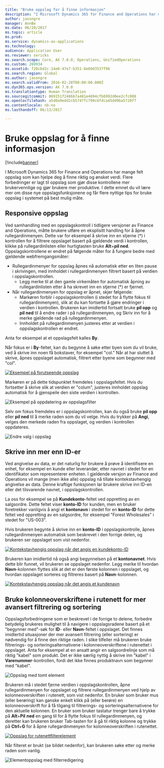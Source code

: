 ```yaml
---
title: "Bruke oppslag for å finne informasjon"
description: "I Microsoft Dynamics 365 for Finance and Operations har mange felt oppslag som kan hjelpe deg å finne riktig og ønsket verdi. Flere forbedringer er lagt til oppslag som gjør disse kontrollene mer brukervennlige og gjør brukere mer produktive. I dette emnet du vil lære mer om disse nye oppslagsfunksjonene og får flere nyttige tips for bruke oppslag i systemet på best mulig måte."
author: jasongre
manager: AnnBe
ms.date: 06/20/2017
ms.topic: article
ms.prod: 
ms.service: dynamics-ax-applications
ms.technology: 
audience: Application User
ms.reviewer: sericks
ms.search.scope: Core, AX 7.0.0, Operations, UnifiedOperations
ms.custom: 269934
ms.assetid: f20cbd2c-14e0-47e7-b351-8e60d3537f96
ms.search.region: Global
ms.author: jasongre
ms.search.validFrom: 2016-02-28T00:00:00.000Z
ms.dyn365.ops.version: AX 7.0.0
ms.translationtype: Human Translation
ms.sourcegitcommit: 869151f2486b7a481e4694cfb6992d0ee2cfc008
ms.openlocfilehash: a5d0a9edd2cb5747fc799c6fdca45dd9ba5720f7
ms.contentlocale: nb-no
ms.lasthandoff: 06/13/2017

---
```


# <a name="use-lookups-to-find-information"></a>Bruke oppslag for å finne informasjon

[!include[banner](../includes/banner.md)]


I Microsoft Dynamics 365 for Finance and Operations har mange felt oppslag som kan hjelpe deg å finne riktig og ønsket verdi. Flere forbedringer er lagt til oppslag som gjør disse kontrollene mer brukervennlige og gjør brukere mer produktive. I dette emnet du vil lære mer om disse nye oppslagsfunksjonene og får flere nyttige tips for bruke oppslag i systemet på best mulig måte.  

<a name="responsive-lookups"></a>Responsive oppslag
------------------

Ved samhandling med en oppslagskontroll i tidligere versjoner av Finance and Operations, måtte brukere utføre en eksplisitt handling for å åpne rullegardinmenyen. Dette var for eksempel å skrive inn en stjerne (\*) i kontrollen for å filtrere oppslaget basert på gjeldende verdi i kontrollen, klikke på rullegardinlisten eller hurtigtasten bruke **Alt**+**pil ned**. Oppslagskontrollene er endret på følgende måter for å fungere bedre med gjeldende webfremgangsmåter:

-   Rullegardinmenyer for oppslag åpnes nå automatisk etter en liten pause i skrivingen, med innholdet i rullegardinmenyen filtrert basert på verdien i oppslagskontrollen.
    -   Legg merke til at den gamle virkemåten for automatisk åpning av rullegardinlisten etter å ha skrevet inn en stjerne (\*) er fjernet.
-   Når rullegardinmenyen for oppslag er åpnet, skjer følgende:
    -   Markøren forblir i oppslagskontrollen (i stedet for å flytte fokus til rullegardinmenyen), slik at du kan fortsette å gjøre endringer i verdien i kontrollen. Brukeren kan imidlertid fortsatt bruke **pil opp** og **pil ned** til å endre rader i på rullegardinmenyen, og Skriv inn for å merke gjeldende rad på rullegardinmenyen.
    -   Innholdet på rullegardinmenyen justeres etter at verdien i oppslagskontrollen er endret.

Anta for eksempel at et oppslagsfelt kalles **By**. 

Når fokus er i **By**-feltet, kan du begynne å søke etter byen som du vil bruke, ved å skrive inn noen få bokstaver, for eksempel "col."  Når at har sluttet å skrive, åpnes oppslaget automatisk, filtrert etter byene som begynner med "col". 

[![Eksempel på forutseende oppslag](./media/typeaheadlookupexample.png)](./media/typeaheadlookupexample.png) 

Markøren er på dette tidspunktet fremdeles i oppslagsfeltet. Hvis du fortsetter å skrive slik at verdien er "colum", justeres innholdet oppslag automatisk for å gjenspeile den siste verdien i kontrollen. 

![Eksempel på oppdatering av oppslagsfilter](./media/updatefilterlookupexample.png) 

Selv om fokus fremdeles er i oppslagskontrollen, kan du også bruke **pil opp** eller **pil ned** til å merke raden som du vil velge. Hvis du trykker på **Angi**, velges den merkede raden fra oppslaget, og verdien i kontrollen oppdateres. 

![Endre valg i oppslag](./media/changingselectionlookup.png)

## <a name="typing-in-more-than-ids"></a>Skrive inn mer enn ID-er
Ved angivelse av data, er det naturlig for brukere å prøve å identifisere en enhet, for eksempel en kunde eller leverandør, etter navnet i stedet for en identifikator som representerer enheten. I gjeldende versjon av Finance and Operations vil mange (men ikke alle) oppslag nå tillate kontekstavhengig angivelse av data. Denne kraftige funksjonen lar brukere skrive inn ID-en eller det tilsvarende navnet, i oppslagskontrollen. 

La oss for eksempel se på **Kundekonto**-feltet ved oppretting av en salgsordre. Dette feltet viser **konto-ID** for kunden, men en bruker foretrekker vanligvis å angi et **kontonavn** i stedet for en **konto-ID** for dette feltet ved oppretting av en salgsordre, for eksempel "Forest Wholesales" i stedet for "US-003".

Hvis brukeren begynte å skrive inn en **konto-ID** i oppslagskontrolle, åpnes rullegardinmenyen automatisk som beskrevet i den forrige delen, og brukeren ser oppslaget som vist nedenfor.

[![Kontekstavhengig oppslag når det angis en kundekonto-ID](./media/howtocontextuallookups-1.png)](./media/howtocontextuallookups-1.png)

Brukeren kan imidlertid nå også angi begynnelsen på et **kontonavnet**. Hvis dette blir funnet, vil brukeren se oppslaget nedenfor. Legg merke til hvordan **Navn**-kolonnen flyttes slik at det er den første kolonnen i oppslaget, og hvordan oppslaget sorteres og filtreres basert på **Navn**-kolonnen.

[![Kontekstavhengig oppslag når det angis et kundenavn](./media/howtocontextuallookups-2.png)](./media/howtocontextuallookups-2.png)

## <a name="using-grid-column-headers-for-more-advanced-filtering-and-sorting"></a>Bruke kolonneoverskriftene i rutenett for mer avansert filtrering og sortering
Oppslagsforbedringene som er beskrevet i de forrige to delene, forbedre betydelig brukeres mulighet til å navigere i oppslagsradene basert på et "begynner med"-søk for **ID**- eller **Navn**-feltet i oppslaget. Det finnes imidlertid situasjoner der mer avansert filtrering (eller sortering) er nødvendig for å finne den riktige raden. I slike tilfeller må brukeren bruke filtrerings- og sorteringsalternativene i kolonneoverskriftene i rutenettet i oppslaget. Anta for eksempel at en ansatt angir en salgsordrelinje som må riktig "kabel" som produkt. Det er ikke særlig nyttig å skrive inn "kabel" i **Varenummer**-kontrollen, fordi det ikke finnes produktnavn som begynner med "kabel". 

![Oppslag med tomt element](./media/emptyitemlookup.png) 

Brukeren må i stedet fjerne verdien i oppslagskontrollen, åpne rullegardinmenyen for oppslaget og filtrere rullegardinmenyen ved hjelp av kolonneoverskriften i rutenett, som vist nedenfor. En bruker som bruker mus (eller berøring) kan ganske enkelt klikk på (eller berøre) en kolonneoverskrift for å få tilgang til filtrerings- og sorteringsalternativene for den aktuelle kolonnen. En bruker som bruker tastatur trenger bare å trykke på **Alt**+**Pil** **ned** en gang til for å flytte fokus til rullegardinmenyen, og deretter kan brukeren bruker Tab-tasten for å gå til riktig kolonne og trykke på **Ctrl**+**G** for å åpne rullegardinmenyen for kolonneoverskriften i rutenettet. 

[![Oppslag for rutenettfilterelement](./media/gridfilteritemlookup.png)](./media/gridfilteritemlookup.png) 

Når filteret er brukt (se bildet nedenfor), kan brukeren søke etter og merke raden som vanlig. 

![Elementoppslag med filterredigering](./media/filtereditemlookup.png)




